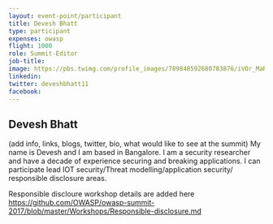 ```yaml
---
layout: event-point/participant
title: Devesh Bhatt
type: participant
expenses: owasp
flight: 1000
role: Summit-Editor
job-title:
image: https://pbs.twimg.com/profile_images/789848592680783876/iVOr_MaR.jpg
linkedin:
twitter: deveshbhatt11
facebook:
---
```


## Devesh Bhatt

(add info, links, blogs, twitter, bio, what would like to see at the summit)
My name is Devesh and I am based in Bangalore. I am a security researcher and have a decade of experience securing and breaking applications. I can participate lead IOT security/Threat modelling/application security/ responsible disclosure areas.

Responsible discloure workshop details are added here https://github.com/OWASP/owasp-summit-2017/blob/master/Workshops/Responsible-disclosure.md
